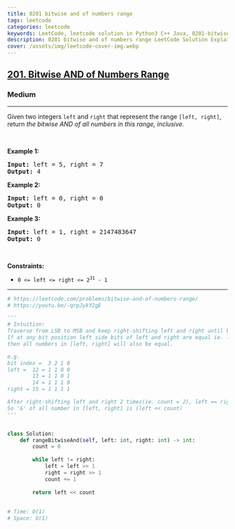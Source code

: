 ```yaml
---
title: 0201 bitwise and of numbers range
tags: leetcode
categories: leetcode
keywords: LeetCode, leetcode solution in Python3 C++ Java, 0201-bitwise-and-of-numbers-range solution
description: 0201 bitwise and of numbers range LeetCode Solution Explained
cover: /assets/img/leetcode-cover-img.webp
---
```





<h2><a href="https://leetcode.com/problems/bitwise-and-of-numbers-range/">201. Bitwise AND of Numbers Range</a></h2><h3>Medium</h3><hr><div><p>Given two integers <code>left</code> and <code>right</code> that represent the range <code>[left, right]</code>, return <em>the bitwise AND of all numbers in this range, inclusive</em>.</p>

<p>&nbsp;</p>
<p><strong class="example">Example 1:</strong></p>

<pre><strong>Input:</strong> left = 5, right = 7
<strong>Output:</strong> 4
</pre>

<p><strong class="example">Example 2:</strong></p>

<pre><strong>Input:</strong> left = 0, right = 0
<strong>Output:</strong> 0
</pre>

<p><strong class="example">Example 3:</strong></p>

<pre><strong>Input:</strong> left = 1, right = 2147483647
<strong>Output:</strong> 0
</pre>

<p>&nbsp;</p>
<p><strong>Constraints:</strong></p>

<ul>
	<li><code>0 &lt;= left &lt;= right &lt;= 2<sup>31</sup> - 1</code></li>
</ul>
</div>

---




```python
# https://leetcode.com/problems/bitwise-and-of-numbers-range/
# https://youtu.be/-qrpJykY2gE

'''
# Intuition:
Traverse from LSB to MSB and keep right-shifting left and right until both of them become equal. 
If at any bit position left side bits of left and right are equal ie. left == right, 
then all numbers in [left, right] will also be equal.

e.g.
bit index =  3 2 1 0
left =  12 = 1 1 0 0
        13 = 1 1 0 1
        14 = 1 1 1 0
right = 15 = 1 1 1 1

After right-shifting left and right 2 times(ie. count = 2), left == right = 12 = 13 = 14 = 15 = 0 0 1 1
So '&' of all number in [left, right] is (left << count)
'''


class Solution:
    def rangeBitwiseAnd(self, left: int, right: int) -> int:
        count = 0
        
        while left != right:
            left = left >> 1
            right = right >> 1
            count += 1
        
        return left << count
                
        
# Time: O(1)
# Space: O(1)
```
